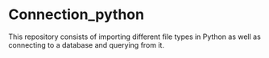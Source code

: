 # Connection_python
This repository consists of importing different file types in Python as well as connecting to a database and querying from it. 
